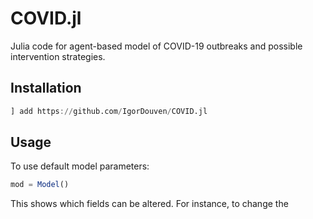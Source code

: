 # COVID.jl

Julia code for agent-based model of COVID-19 outbreaks and possible intervention strategies.

## Installation
```julia
] add https://github.com/IgorDouven/COVID.jl
```
## Usage
To use default model parameters:
```julia
mod = Model()
```
This shows which fields can be altered. For instance, to change the 
